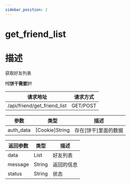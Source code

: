```yaml
---
sidebar_position: 2
---
```


# get_friend_list

# 描述

获取好友列表

**!!\[饼干需要\]!!**

| 请求地址                        | 请求方式     |
|-----------------------------|----------|
| /api/friend/get_friend_list | GET/POST |

| 参数        | 类型               | 描述            |
|-----------|------------------|---------------|
| auth_data | \[Cookie\]String | 存在\[饼干\]里面的数据 |

| 返回参数    | 类型     | 描述    |
|---------|--------|-------|
| data    | List   | 好友列表  |
| message | String | 返回的信息 |
| status  | String | 状态    |
